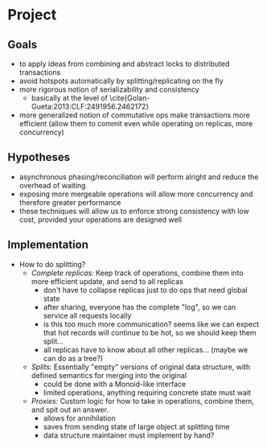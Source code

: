 # Project

## Goals
- to apply ideas from combining and abstract locks to distributed transactions
- avoid hotspots automatically by splitting/replicating on the fly
- more rigorous notion of serializability and consistency
    - basically at the level of \cite{Golan-Gueta:2013:CLF:2491956.2462172}
- more generalized notion of commutative ops make transactions more efficient (allow them to commit even while operating on replicas, more concurrency)

## Hypotheses
- asynchronous phasing/reconciliation will perform alright and reduce the overhead of waiting
- exposing more mergeable operations will allow more concurrency and therefore greater performance
- these techniques will allow us to enforce strong consistency with low cost, provided your operations are designed well

## Implementation
- How to do splitting?
    - *Complete replicas:* Keep track of operations, combine them into more efficient update, and send to all replicas
        - don't have to collapse replicas just to do ops that need global state
        - after sharing, everyone has the complete "log", so we can service all requests locally
        - is this too much more communication? seems like we can expect that hot records will continue to be hot, so we should keep them split...
        - all replicas have to know about all other replicas... (maybe we can do as a tree?)
    - *Splits:* Essentially "empty" versions of original data structure, with defined semantics for merging into the original
        - could be done with a Monoid-like interface
        - limited operations, anything requiring concrete state must wait
    - *Proxies:* Custom logic for how to take in operations, combine them, and spit out an answer.
        - allows for annihilation
        - saves from sending state of large object at splitting time
        - data structure maintainer must implement by hand?

